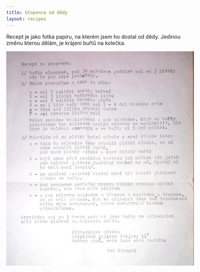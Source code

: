 ```yaml
---
title: Utopence od dědy
layout: recipes
---
```


Recept je jako fotka papíru, na kterém jsem ho dostal od dědy.
Jedinou změnu kterou dělám, je krájení buřtů na kolečka.

![Recept na utopence](/fotky/utopence-od-dedy-1.jpg)
